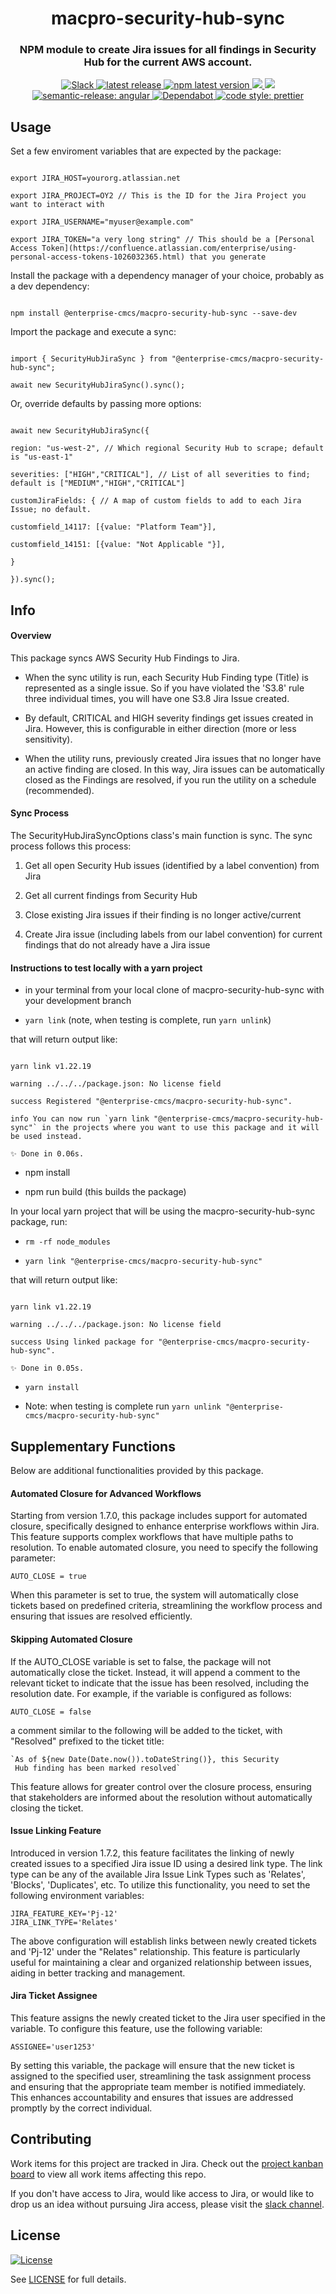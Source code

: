 <h1  align="center"  style="border-bottom: none;">macpro-security-hub-sync</h1>

<h3  align="center">NPM module to create Jira issues for all findings in Security Hub for the current AWS account.</h3>

<p  align="center">

<a  href="https://cmsgov.slack.com/archives/C04MBTV136X">

<img  alt="Slack"  src="https://img.shields.io/badge/Slack-channel-purple.svg">

</a>

<a  href="https://github.com/Enterprise-CMCS/macpro-security-hub-sync/releases/latest">

<img  alt="latest release"  src="https://img.shields.io/github/release/Enterprise-CMCS/macpro-security-hub-sync.svg">

</a>

<a  href="https://www.npmjs.com/package/@enterprise-cmcs/macpro-security-hub-sync">

<img  alt="npm latest version"  src="https://img.shields.io/npm/v/@enterprise-cmcs/macpro-security-hub-sync/latest.svg">

</a>

<a  href="https://codeclimate.com/github/Enterprise-CMCS/macpro-security-hub-sync/maintainability">

<img  src="https://api.codeclimate.com/v1/badges/c8dfe630c7857d3ce591/maintainability"  />

</a>

<a  href="https://codeclimate.com/github/Enterprise-CMCS/macpro-security-hub-sync/test_coverage">

<img  src="https://api.codeclimate.com/v1/badges/c8dfe630c7857d3ce591/test_coverage"  />

</a>

<a  href="https://github.com/semantic-release/semantic-release">

<img  alt="semantic-release: angular"  src="https://img.shields.io/badge/semantic--release-angular-e10079?logo=semantic-release">

</a>

<a  href="https://dependabot.com/">

<img  alt="Dependabot"  src="https://badgen.net/badge/Dependabot/enabled/green?icon=dependabot">

</a>

<a  href="https://github.com/prettier/prettier">

<img  alt="code style: prettier"  src="https://img.shields.io/badge/code_style-prettier-ff69b4.svg?style=flat-square">

</a>

</p>

## Usage

Set a few enviroment variables that are expected by the package:

```

export JIRA_HOST=yourorg.atlassian.net

export JIRA_PROJECT=OY2 // This is the ID for the Jira Project you want to interact with

export JIRA_USERNAME="myuser@example.com"

export JIRA_TOKEN="a very long string" // This should be a [Personal Access Token](https://confluence.atlassian.com/enterprise/using-personal-access-tokens-1026032365.html) that you generate

```

Install the package with a dependency manager of your choice, probably as a dev dependency:

```

npm install @enterprise-cmcs/macpro-security-hub-sync --save-dev

```

Import the package and execute a sync:

```

import { SecurityHubJiraSync } from "@enterprise-cmcs/macpro-security-hub-sync";

await new SecurityHubJiraSync().sync();

```

Or, override defaults by passing more options:

```

await new SecurityHubJiraSync({

region: "us-west-2", // Which regional Security Hub to scrape; default is "us-east-1"

severities: ["HIGH","CRITICAL"], // List of all severities to find; default is ["MEDIUM","HIGH","CRITICAL"]

customJiraFields: { // A map of custom fields to add to each Jira Issue; no default.

customfield_14117: [{value: "Platform Team"}],

customfield_14151: [{value: "Not Applicable "}],

}

}).sync();

```

## Info

#### Overview

This package syncs AWS Security Hub Findings to Jira.

- When the sync utility is run, each Security Hub Finding type (Title) is represented as a single issue. So if you have violated the 'S3.8' rule three individual times, you will have one S3.8 Jira Issue created.

- By default, CRITICAL and HIGH severity findings get issues created in Jira. However, this is configurable in either direction (more or less sensitivity).

- When the utility runs, previously created Jira issues that no longer have an active finding are closed. In this way, Jira issues can be automatically closed as the Findings are resolved, if you run the utility on a schedule (recommended).

#### Sync Process

The SecurityHubJiraSyncOptions class's main function is sync. The sync process follows this process:

1. Get all open Security Hub issues (identified by a label convention) from Jira

2. Get all current findings from Security Hub

3. Close existing Jira issues if their finding is no longer active/current

4. Create Jira issue (including labels from our label convention) for current findings that do not already have a Jira issue

#### Instructions to test locally with a yarn project

- in your terminal from your local clone of macpro-security-hub-sync with your development branch

- `yarn link` (note, when testing is complete, run `yarn unlink`)

that will return output like:

```

yarn link v1.22.19

warning ../../../package.json: No license field

success Registered "@enterprise-cmcs/macpro-security-hub-sync".

info You can now run `yarn link "@enterprise-cmcs/macpro-security-hub-sync"` in the projects where you want to use this package and it will be used instead.

✨ Done in 0.06s.

```

- npm install

- npm run build (this builds the package)

In your local yarn project that will be using the macpro-security-hub-sync package, run:

- `rm -rf node_modules`

- `yarn link "@enterprise-cmcs/macpro-security-hub-sync"`

that will return output like:

```

yarn link v1.22.19

warning ../../../package.json: No license field

success Using linked package for "@enterprise-cmcs/macpro-security-hub-sync".

✨ Done in 0.05s.

```

- `yarn install`

- Note: when testing is complete run `yarn unlink "@enterprise-cmcs/macpro-security-hub-sync"`

## Supplementary Functions

Below are additional functionalities provided by this package.

#### Automated Closure for Advanced Workflows

Starting from version 1.7.0, this package includes support for automated closure, specifically designed to enhance enterprise workflows within Jira. This feature supports complex workflows that have multiple paths to resolution. To enable automated closure, you need to specify the following parameter:

```
AUTO_CLOSE = true
```

When this parameter is set to true, the system will automatically close tickets based on predefined criteria, streamlining the workflow process and ensuring that issues are resolved efficiently.

#### Skipping Automated Closure

If the AUTO_CLOSE variable is set to false, the package will not automatically close the ticket. Instead, it will append a comment to the relevant ticket to indicate that the issue has been resolved, including the resolution date. For example, if the variable is configured as follows:

```
AUTO_CLOSE = false
```

a comment similar to the following will be added to the ticket, with "Resolved" prefixed to the ticket title:

```
`As of ${new Date(Date.now()).toDateString()}, this Security
 Hub finding has been marked resolved`
```

This feature allows for greater control over the closure process, ensuring that stakeholders are informed about the resolution without automatically closing the ticket.

#### Issue Linking Feature

Introduced in version 1.7.2, this feature facilitates the linking of newly created issues to a specified Jira issue ID using a desired link type. The link type can be any of the available Jira Issue Link Types such as 'Relates', 'Blocks', 'Duplicates', etc. To utilize this functionality, you need to set the following environment variables:

```
JIRA_FEATURE_KEY='Pj-12'
JIRA_LINK_TYPE='Relates'
```

The above configuration will establish links between newly created tickets and 'Pj-12' under the "Relates" relationship. This feature is particularly useful for maintaining a clear and organized relationship between issues, aiding in better tracking and management.

#### Jira Ticket Assignee

This feature assigns the newly created ticket to the Jira user specified in the variable. To configure this feature, use the following variable:

```
ASSIGNEE='user1253'
```

By setting this variable, the package will ensure that the new ticket is assigned to the specified user, streamlining the task assignment process and ensuring that the appropriate team member is notified immediately. This enhances accountability and ensures that issues are addressed promptly by the correct individual.

## Contributing

Work items for this project are tracked in Jira. Check out the [project kanban board](https://qmacbis.atlassian.net/jira/software/c/projects/OY2/boards/251) to view all work items affecting this repo.

If you don't have access to Jira, would like access to Jira, or would like to drop us an idea without pursuing Jira access, please visit the [slack channel](https://cmsgov.slack.com/archives/C04MBTV136X).

## License

[![License](https://img.shields.io/badge/License-CC0--1.0--Universal-blue.svg)](https://creativecommons.org/publicdomain/zero/1.0/legalcode)

See [LICENSE](LICENSE) for full details.
